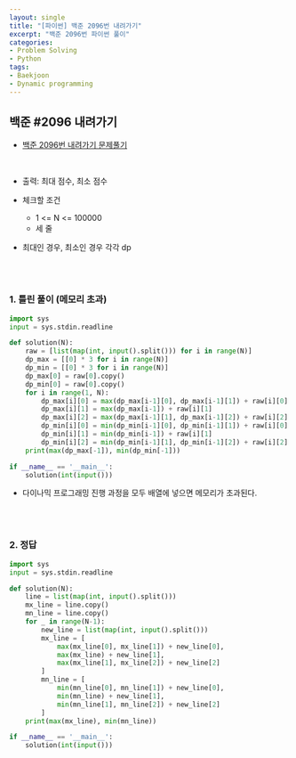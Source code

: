 ```yaml
---
layout: single
title: "[파이썬] 백준 2096번 내려가기"
excerpt: "백준 2096번 파이썬 풀이"
categories: 
- Problem Solving
- Python
tags:
- Baekjoon
- Dynamic programming
---
```

## 백준 #2096 내려가기

- [백준 2096번 내려가기 문제풀기](https://www.acmicpc.net/problem/2096)

<br>

- 출력: 최대 점수, 최소 점수

- 체크할 조건
  - 1 <= N <= 100000
  - 세 줄

- 최대인 경우, 최소인 경우 각각 dp

<br>

<br>

### 1. 틀린 풀이 (메모리 초과)

```python
import sys
input = sys.stdin.readline

def solution(N):
    raw = [list(map(int, input().split())) for i in range(N)]
    dp_max = [[0] * 3 for i in range(N)]
    dp_min = [[0] * 3 for i in range(N)]
    dp_max[0] = raw[0].copy()
    dp_min[0] = raw[0].copy()
    for i in range(1, N):
        dp_max[i][0] = max(dp_max[i-1][0], dp_max[i-1][1]) + raw[i][0]
        dp_max[i][1] = max(dp_max[i-1]) + raw[i][1]
        dp_max[i][2] = max(dp_max[i-1][1], dp_max[i-1][2]) + raw[i][2]
        dp_min[i][0] = min(dp_min[i-1][0], dp_min[i-1][1]) + raw[i][0]
        dp_min[i][1] = min(dp_min[i-1]) + raw[i][1]
        dp_min[i][2] = min(dp_min[i-1][1], dp_min[i-1][2]) + raw[i][2]
    print(max(dp_max[-1]), min(dp_min[-1]))

if __name__ == '__main__':
    solution(int(input()))
```

- 다이나믹 프로그래밍 진행 과정을 모두 배열에 넣으면 메모리가 초과된다.

<br>

<br>

### 2. 정답

```python
import sys
input = sys.stdin.readline

def solution(N):
    line = list(map(int, input().split()))
    mx_line = line.copy()
    mn_line = line.copy()
    for _ in range(N-1):
        new_line = list(map(int, input().split()))
        mx_line = [
            max(mx_line[0], mx_line[1]) + new_line[0],
            max(mx_line) + new_line[1],
            max(mx_line[1], mx_line[2]) + new_line[2]
        ]
        mn_line = [
            min(mn_line[0], mn_line[1]) + new_line[0],
            min(mn_line) + new_line[1],
            min(mn_line[1], mn_line[2]) + new_line[2]
        ]
    print(max(mx_line), min(mn_line))

if __name__ == '__main__':
    solution(int(input()))
```

